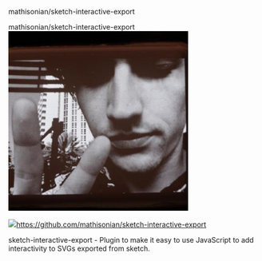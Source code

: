mathisonian/sketch-interactive-export

mathisonian/sketch-interactive-export
![](../_resources/24709634d899846cbf5033a5a5829a2f.png)

![](../_resources/8e7c4882d6ca034f0e14355cbae1d8f9.png)https://github.com/mathisonian/sketch-interactive-export

sketch-interactive-export - Plugin to make it easy to use JavaScript to add interactivity to SVGs exported from sketch.